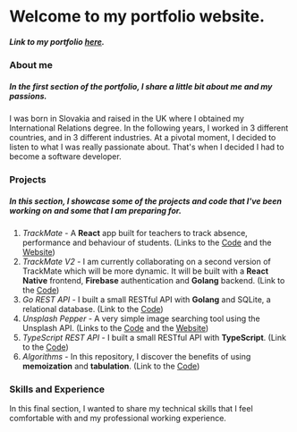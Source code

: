 # Welcome to my portfolio website. 

##### Link to my portfolio [here](https://martindospel.netlify.app/).

### About me
##### In the first section of the portfolio, I share a little bit about me and my passions.

I was born in Slovakia and raised in the UK where I obtained my International Relations degree. In the following years, I worked in 3 different countries, and in 3 different industries. At a pivotal moment, I decided to listen to what I was really passionate about. That's when I decided I had to become a software developer.

### Projects
##### In this section, I showcase some of the projects and code that I've been working on and some that I am preparing for. 

1. _TrackMate_ - A **React** app built for teachers to track absence, performance and behaviour of students. (Links to the [Code](https://github.com/martindospel/final-project-client) and the [Website](https://track-mate.netlify.app/))
2. _TrackMate V2_ - I am currently collaborating on a second version of TrackMate which will be more dynamic. It will be built with a **React Native** frontend, **Firebase** authentication and **Golang** backend. (Link to the [Code](https://github.com/sayedmurtaza24/trackmatev2))
3. _Go REST API_ - I built a small RESTful API with **Golang** and SQLite, a relational database. (Link to the [Code](https://github.com/martindospel/REST-API-with-GO))
4. _Unsplash Pepper_ - A very simple image searching tool using the Unsplash API. (Links to the [Code](https://github.com/martindospel/unsplash-pepper-react) and the [Website](http://unsplash-pepperjs.s3-website.eu-north-1.amazonaws.com/))
5. _TypeScript REST API_ - I built a small RESTful API with **TypeScript**. (Link to the [Code](https://github.com/martindospel/typescript-express))
6. _Algorithms_ - In this repository, I discover the benefits of using **memoization** and **tabulation**. (Link to the [Code](https://github.com/martindospel/algorithms))

### Skills and Experience

In this final section, I wanted to share my technical skills that I feel comfortable with and my professional working experience.
